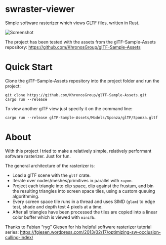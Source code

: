 # swraster-viewer
Simple software rasterizer which views GLTF files, written in Rust.

![Screenshot](https://github.com/user-attachments/assets/34c07f66-7047-4191-82eb-e3a47c433d92)

The project has been tested with the assets from the glTF-Sample-Assets repository: https://github.com/KhronosGroup/glTF-Sample-Assets

# Quick Start
Clone the glTF-Sample-Assets repository into the project folder and run the project:
```
git clone https://github.com/KhronosGroup/glTF-Sample-Assets.git
cargo run --release
```

To view another glTF view just specify it on the command line:
```
cargo run --release glTF-Sample-Assets/Models/Sponza/glTF/Sponza.gltf
```

# About
With this project I tried to make a relatively simple, relatively performant software rasterizer. Just for fun.

The general architecture of the rasterizer is:
- Load a glTF scene with the `gltf` crate.
- Iterate over nodes/meshes/primitives in parallel with `rayon`.
- Project each triangle into clip space, clip against the frustum, and bin the resulting triangles into screen space tiles, using a custom queuing algorithming.
- Every screen space tile runs in a thread and uses SIMD (`glam`) to edge test, shade and depth test 4 pixels at a time.
- After all triangles have been processed the tiles are copied into a linear color buffer which is viewed with `minifb`.

Thanks to Fabian “ryg” Giesen for his helpful software rasterizer tutorial series: https://fgiesen.wordpress.com/2013/02/17/optimizing-sw-occlusion-culling-index/
